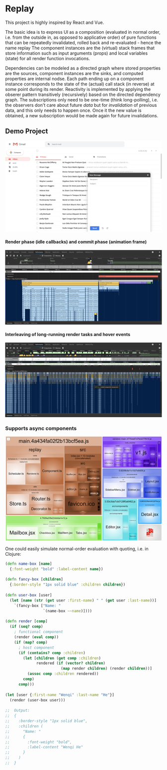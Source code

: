 # Replay

This project is highly inspired by React and Vue.

The basic idea is to express UI as a composition (evaluated in normal order, i.e. from the outside in, as opposed to applicative order) of pure functions that can be repeatedly invalidated, rolled back and re-evaluated - hence the name replay The component instances are the (virtual) stack frames that store information such as input arguments (props) and local variables (state) for all render function invocations.

Dependencies can be modeled as a directed graph where stored properties are the sources, component instances are the sinks, and computed properties are internal nodse. Each path ending up on a component instance corresponds to the state of the (actual) call stack (in reverse) at some point during its render. Reactivity is implemented by applying the obserer pattern transitively (recursively) based on the directed dependency graph. The subscriptions only need to be one-time (think long-polling), i.e. the observers don't care about future _data_ but for _invalidation_ of previous data, and this only needs to happen once. Once it the new value is obtained, a new subscription would be made again for future invalidations.

## Demo Project

![screenshot](screenshots/demo.png)

#### Render phase (idle callbacks) and commit phase (animation frame)

![perf-0](screenshots/perf-0.png)

#### Interleaving of long-running render tasks and hover events

![perf-1](screenshots/perf-1.png)

### Supports async components

![bundles](screenshots/bundles.png)

One could easily simulate normal-order evaluation with quoting, i.e. in Clojure:

```clojure
(defn name-box [name]
  {:font-weight "bold" :label-content name})

(defn fancy-box [children]
  {:border-style "1px solid blue" :children children})

(defn user-box [user]
  (let [name (str (get user :first-name) " " (get user :last-name))]
    `(fancy-box ["Name: "
                 `(name-box ~~name)])))

(defn render [comp]
  (if (seq? comp)
    ; functional component
    (render (eval comp))
    (if (map? comp)
      ; host component
      (if (contains? comp :children)
        (let [children (get comp :children)
              rendered (if (vector? children)
                         (map render children) (render children))]
          (assoc comp :children rendered))
        comp)
      comp)))

(let [user {:first-name "Wenqi" :last-name "He"}]
  (render (user-box user)))

;;  Output:
;;  {
;;    :border-style "1px solid blue",
;;    :children (
;;      "Name: "
;;      {
;;        :font-weight "bold",
;;        :label-content "Wenqi He"
;;      }
;;    )
;;  }
```
